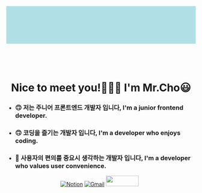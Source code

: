 <!--
**choseonghwan91/choseonghwan91** is a ✨ _special_ ✨ repository because its `README.md` (this file) appears on your GitHub profile.

Here are some ideas to get you started:

- 🔭 I’m currently working on ...
- 🌱 I’m currently learning ...
- 👯 I’m looking to collaborate on ...
- 🤔 I’m looking for help with ...
- 💬 Ask me about ...
- 📫 How to reach me: ...
- 😄 Pronouns: ...
- ⚡ Fun fact: ...
-->
<div style='width:100%; height:100px; margin-bottom:100px; background-color:powderblue'></div>

<h1 align='center'>Nice to meet you!🙋🏻‍♂️ I'm Mr.Cho😃</h1>
<ul>
	<li><h3>🙃 저는 주니어 프론트엔드 개발자 입니다, I'm a junior frontend developer.</h3></li>
	<li><h3>🙃 코딩을 즐기는 개발자 입니다, I'm a developer who enjoys coding.</h3></li>
	<li><h3>🙂 사용자의 편의를 중요시 생각하는 개발자 입니다, I'm a developer who values user convenience.</h3></li>
</ul>

<div align='center'>
	
[![Notion](https://img.shields.io/badge/Notion-%23000000.svg?style=for-the-badge&logo=notion&logoColor=white&link=https://fallacious-sunset-fd2.notion.site/Cho-SeongHwan-d0ae488a76404bc18a3e6f41b76df14b)](https://fallacious-sunset-fd2.notion.site/Cho-SeongHwan-d0ae488a76404bc18a3e6f41b76df14b)
[![Gmail](https://img.shields.io/badge/Gmail-D14836?style=for-the-badge&logo=gmail&logoColor=white&link=mailto:choseonghwan91@gmail.com)](mailto:choseonghwan91@gmail.com)
<a href="https://velog.io/@chosh91" target="_blank"><img src="https://img.shields.io/badge/Velog-20c997?style=flat-square&logo=Vimeo&logoColor=white" style='width:87px; height:28px;'/></a> &nbsp;
</div>
